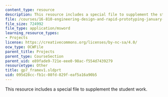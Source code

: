 ```yaml
---
content_type: resource
description: This resource includes a special file to supplement the student work.
file: /courses/16-810-engineering-design-and-rapid-prototyping-january-iap-2005/095d28ccfb1c08fd829feaf5a16a90b5_gp7_framev1.sldprt
file_size: 724992
file_type: application/msword
learning_resource_types:
- Projects
license: https://creativecommons.org/licenses/by-nc-sa/4.0/
ocw_type: OCWFile
parent_title: Projects
parent_type: CourseSection
parent_uid: e89fade9-721e-eee0-98ac-f554d7439279
resourcetype: Other
title: gp7_framev1.sldprt
uid: 095d28cc-fb1c-08fd-829f-eaf5a16a90b5
---
```

This resource includes a special file to supplement the student work.